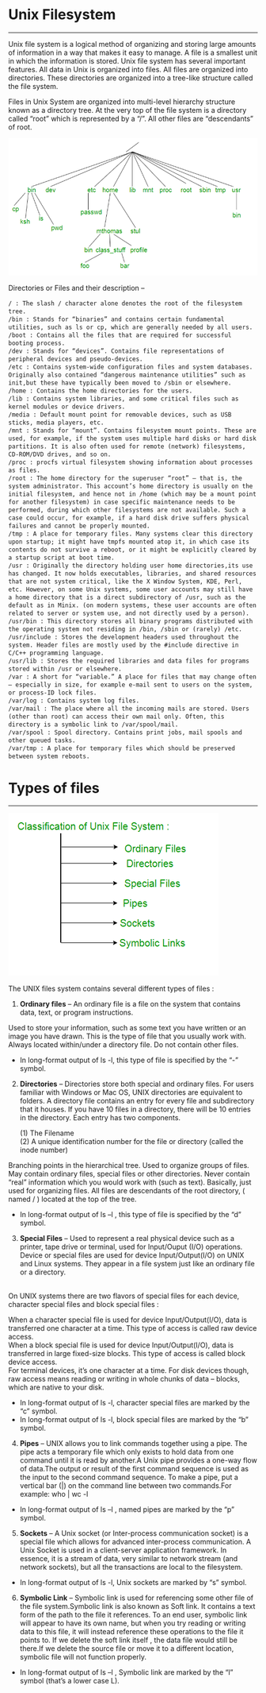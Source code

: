 # Unix Filesystem

---

Unix file system is a logical method of organizing and storing large amounts of information in a way that makes it easy to manage. A file is a smallest unit in which the information is stored. Unix file system has several important features. All data in Unix is organized into files. All files are organized into directories. These directories are organized into a tree-like structure called the file system.

Files in Unix System are organized into multi-level hierarchy structure known as a directory tree. At the very top of the file system is a directory called “root” which is represented by a “/”. All other files are “descendants” of root.

![filesystem_hierarchy](.images/fileystem_hierarchy.png)

Directories or Files and their description –

```
/ : The slash / character alone denotes the root of the filesystem tree.
/bin : Stands for “binaries” and contains certain fundamental utilities, such as ls or cp, which are generally needed by all users.
/boot : Contains all the files that are required for successful booting process.
/dev : Stands for “devices”. Contains file representations of peripheral devices and pseudo-devices.
/etc : Contains system-wide configuration files and system databases. Originally also contained “dangerous maintenance utilities” such as init,but these have typically been moved to /sbin or elsewhere.
/home : Contains the home directories for the users.
/lib : Contains system libraries, and some critical files such as kernel modules or device drivers.
/media : Default mount point for removable devices, such as USB sticks, media players, etc.
/mnt : Stands for “mount”. Contains filesystem mount points. These are used, for example, if the system uses multiple hard disks or hard disk partitions. It is also often used for remote (network) filesystems, CD-ROM/DVD drives, and so on.
/proc : procfs virtual filesystem showing information about processes as files.
/root : The home directory for the superuser “root” – that is, the system administrator. This account’s home directory is usually on the initial filesystem, and hence not in /home (which may be a mount point for another filesystem) in case specific maintenance needs to be performed, during which other filesystems are not available. Such a case could occur, for example, if a hard disk drive suffers physical failures and cannot be properly mounted.
/tmp : A place for temporary files. Many systems clear this directory upon startup; it might have tmpfs mounted atop it, in which case its contents do not survive a reboot, or it might be explicitly cleared by a startup script at boot time.
/usr : Originally the directory holding user home directories,its use has changed. It now holds executables, libraries, and shared resources that are not system critical, like the X Window System, KDE, Perl, etc. However, on some Unix systems, some user accounts may still have a home directory that is a direct subdirectory of /usr, such as the default as in Minix. (on modern systems, these user accounts are often related to server or system use, and not directly used by a person).
/usr/bin : This directory stores all binary programs distributed with the operating system not residing in /bin, /sbin or (rarely) /etc.
/usr/include : Stores the development headers used throughout the system. Header files are mostly used by the #include directive in C/C++ programming language.
/usr/lib : Stores the required libraries and data files for programs stored within /usr or elsewhere.
/var : A short for “variable.” A place for files that may change often – especially in size, for example e-mail sent to users on the system, or process-ID lock files.
/var/log : Contains system log files.
/var/mail : The place where all the incoming mails are stored. Users (other than root) can access their own mail only. Often, this directory is a symbolic link to /var/spool/mail.
/var/spool : Spool directory. Contains print jobs, mail spools and other queued tasks.
/var/tmp : A place for temporary files which should be preserved between system reboots.
```

# Types of files

---

![file_types](.images/file_types.png)


The UNIX files system contains several different types of files :

1. <b>Ordinary files</b> – An ordinary file is a file on the system that contains data, text, or program instructions.

Used to store your information, such as some text you have written or an image you have drawn. This is the type of file that you usually work with. <br />
Always located within/under a directory file.
Do not contain other files.

* In long-format output of ls -l, this type of file is specified by the “-” symbol.


2. <b>Directories</b> – Directories store both special and ordinary files. For users familiar with Windows or Mac OS, UNIX directories are equivalent to folders. A directory file contains an entry for every file and subdirectory that it houses. If you have 10 files in a directory, there will be 10 entries in the directory. Each entry has two components. <br />

    (1) The Filename <br />
    (2) A unique identification number for the file or directory (called the inode number) <br />

Branching points in the hierarchical tree.
Used to organize groups of files.
May contain ordinary files, special files or other directories.
Never contain “real” information which you would work with (such as text). Basically, just used for organizing files.
All files are descendants of the root directory, ( named / ) located at the top of the tree. <br />

* In long-format output of ls –l , this type of file is specified by the “d” symbol.

3. <b>Special Files</b> – Used to represent a real physical device such as a printer, tape drive or terminal, used for Input/Ouput (I/O) operations. Device or special files are used for device Input/Output(I/O) on UNIX and Linux systems. They appear in a file system just like an ordinary file or a directory.
<br />
On UNIX systems there are two flavors of special files for each device, character special files and block special files :
<br />

When a character special file is used for device Input/Output(I/O), data is transferred one character at a time. This type of access is called raw device access.
<br />
When a block special file is used for device Input/Output(I/O), data is transferred in large fixed-size blocks. This type of access is called block device access.
<br />
For terminal devices, it’s one character at a time. For disk devices though, raw access means reading or writing in whole chunks of data – blocks, which are native to your disk. <br />

* In long-format output of ls -l, character special files are marked by the “c” symbol.<br />
* In long-format output of ls -l, block special files are marked by the “b” symbol.<br />


4. <b>Pipes</b> – UNIX allows you to link commands together using a pipe. The pipe acts a temporary file which only exists to hold data from one command until it is read by another.A Unix pipe provides a one-way flow of data.The output or result of the first command sequence is used as the input to the second command sequence. To make a pipe, put a vertical bar (|) on the command line between two commands.For example: who | wc -l

* In long-format output of ls –l , named pipes are marked by the “p” symbol.


5. <b>Sockets</b> – A Unix socket (or Inter-process communication socket) is a special file which allows for advanced inter-process communication. A Unix Socket is used in a client-server application framework. In essence, it is a stream of data, very similar to network stream (and network sockets), but all the transactions are local to the filesystem.

* In long-format output of ls -l, Unix sockets are marked by “s” symbol.

6. <b>Symbolic Link</b> – Symbolic link is used for referencing some other file of the file system.Symbolic link is also known as Soft link. It contains a text form of the path to the file it references. To an end user, symbolic link will appear to have its own name, but when you try reading or writing data to this file, it will instead reference these operations to the file it points to. If we delete the soft link itself , the data file would still be there.If we delete the source file or move it to a different location, symbolic file will not function properly.

* In long-format output of ls –l , Symbolic link are marked by the “l” symbol (that’s a lower case L).
